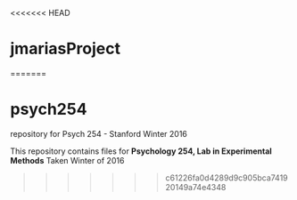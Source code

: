 <<<<<<< HEAD
# jmariasProject
=======
# psych254
repository for Psych 254 - Stanford Winter 2016

This repository contains files for **Psychology 254, Lab in Experimental Methods**
Taken Winter of 2016
>>>>>>> c61226fa0d4289d9c905bca741920149a74e4348
